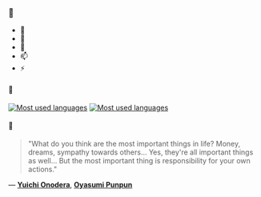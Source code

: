 ### 👋

- 🔭
- 🌱
- 💬
- 📫
- ⚡

#### 🧏

[![Most used languages](https://github-readme-stats-aynah.vercel.app/api/top-langs/?username=aynh&theme=solarized-dark&langs_count=6&layout=compact&hide_title=true)](https://github.com/anuraghazra/github-readme-stats#gh-dark-mode-only)
[![Most used languages](https://github-readme-stats-aynah.vercel.app/api/top-langs/?username=aynh&theme=solarized-light&langs_count=6&layout=compact&hide_title=true)](https://github.com/anuraghazra/github-readme-stats#gh-light-mode-only)

#### 💬

> "What do you think are the most important things in life? Money, dreams, sympathy towards others... Yes, they're all important things as well... But the most important thing is responsibility for your own actions."

&mdash; [**Yuichi Onodera**](https://myanimelist.net/character.php?q=Yuichi%20Onodera&cat=character), [**Oyasumi Punpun**](https://myanimelist.net/search/all?q=Oyasumi%20Punpun&cat=all)
